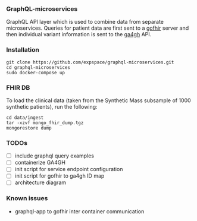 ### GraphQL-microservices

GraphQL API layer which is used to combine data from separate microservices. Queries for patient data are first sent to a [gofhir](https://github.com/synthetichealth/gofhir)
server and then individual variant information is sent to the [ga4gh](https://github.com/ga4gh/ga4gh-server) API.  

### Installation
```$xslt
git clone https://github.com/expspace/graphql-microservices.git
cd graphql-microservices
sudo docker-compose up
```
### FHIR DB

To load the clinical data (taken from the Synthetic Mass subsample of 1000 synthetic patients), run the following:

```$xslt
cd data/ingest
tar -xzvf mongo_fhir_dump.tgz
mongorestore dump
```

### TODOs

- [ ] include graphql query examples
- [ ] containerize GA4GH
- [ ] init script for service endpoint configuration 
- [ ] init script for gofhir to ga4gh ID map 
- [ ] architecture diagram 

### Known issues

- graphql-app to gofhir inter container communication

